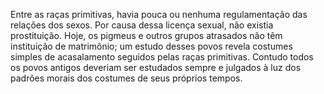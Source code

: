 ﻿Entre as raças primitivas, havia pouca ou nenhuma regulamentação das relações dos sexos. Por causa dessa licença sexual, não existia prostituição. Hoje, os pigmeus e outros grupos atrasados não têm instituição de matrimônio; um estudo desses povos revela costumes simples de acasalamento seguidos pelas raças primitivas. Contudo todos os povos antigos deveriam ser estudados sempre e julgados à luz dos padrões morais dos costumes de seus próprios tempos.